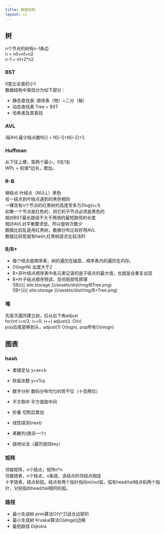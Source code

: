 ```yaml
---
title: 数据结构
layout: cs
---
```


## 树  

n个节点的树有n-1条边  
n = n0+n1+n2  
n-1 = n1+2\*n2  


### BST  

0度比全度的小1   
数据结构中查找分为如下部分：  
- 静态查找表: 顺序表（物）+二分（辑）  
- 动态查找表  Tree + BST  
- 哈希表及其查找  

### AVL  
i层AVL最少结点数N[i] = N[i-1]+N[i-2]+1;

### Huffman 

从下往上建，取两个最小，0左1右  
WPL = 权值\*边长，累加。

### R-B  

根结点 叶结点（NULL）黑色  
任一结点到叶结点遇到的黑色相同  
一棵含有n个节点的红黑树的高度至多为2log(n+1)  
如果一个节点是红色的，则它的子节点必须是黑色的    
相对BST最长路径不大于两倍的最短路径的长度  
相对AVL对平衡要求低，所以旋转次数少  
数据比较乱是用红黑树，数据分布比较好用AVL  
数据比较死就有hash,红黑树适合比较活的  

### B/B+  
- 每个结点是顺序表，树的遍历在磁盘，顺序表内的遍历在内存。  
- O(lognN) 出度大于2  
- B+非叶结点顺序表中各元素记录的是子结点的最大值，也就是会重复出现
- B+叶子结点顺序预读，空间局部性原理  
![B]({{ site.storage  }}/assets/dist/img/BTree.png)  
![B+]({{ site.storage  }}/assets/dist/img/B+Tree.png)  

### 堆
先层次遍历建立树，后从右下角adjust  
for(int i=n/2; i>=0; i++) adjust(i). O(n)  
pop后尾部移到头，adjust(1) O(logn), pop所有O(nlogn)  

## 图表  

### hash  

- 直接定址 y=ax+b  
- 除留余数 y=x%p 
- 数字分析 数码分布均匀的若干位（十百两位）   
- 平方取中 平方值取中间 
- 折叠  切割后累加  

- 线性探测(next)
- 再散列(换另一个)  
- 链地址法（遍历琏找key）  

### 矩阵  

邻接矩阵，n个结点，矩阵n\*n  
邻接琏表，n个结点，n条琏，该结点的邻结点相连  
十字琏表，结点和弧，结点有两个指针指向in/out弧，弧有head/tail结点和两个指针，分别指向head/tail相同的弧，  

### 路径

- 最小生成树 prim算法O(V^2)适合边密的  
- 最小生成树 Kruskal算法O(eloge)边稀  
- 最短路径 Dijkstra  


